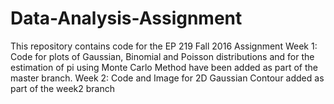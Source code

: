 # Data-Analysis-Assignment
This repository contains code for the EP 219 Fall 2016 Assignment
Week 1:  Code for plots of Gaussian, Binomial and Poisson distributions and for the estimation of pi using Monte Carlo Method have been added as part of the master branch.
Week 2: Code and Image for 2D Gaussian Contour added as part of the week2 branch
